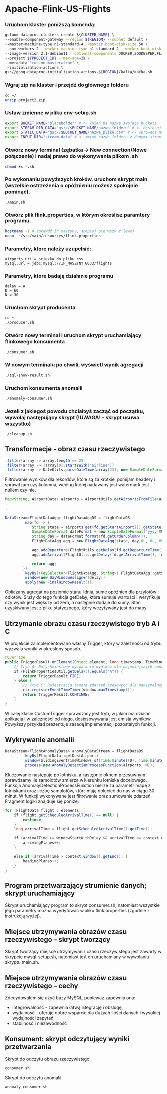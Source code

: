 # Apache-Flink-US-Flights

### Uruchom klaster poniższą komendą:
```sh
gcloud dataproc clusters create ${CLUSTER_NAME} \
--enable-component-gateway --region ${REGION} --subnet default \
--master-machine-type n1-standard-4 --master-boot-disk-size 50 \
--num-workers 2 --worker-machine-type n1-standard-2 --worker-boot-disk-size 50 \
--image-version 2.1-debian11 --optional-components DOCKER,ZOOKEEPER,FLINK \
--project ${PROJECT_ID} --max-age=3h \
--metadata "run-on-master=true" \
--initialization-actions \
gs://goog-dataproc-initialization-actions-${REGION}/kafka/kafka.sh
```
### Wgraj zip na klaster i przejdź do głównego folderu
```sh
cd ~/
unzip project2.zip
```

### Ustaw zmienne w pliku env-setup.sh
```sh
export BUCKET_NAME="placeholder" # <- Zmień na nazwę swojego bucketa
export STREAM_DIR_DATA="gs://$BUCKET_NAME/nazwa_folderu" # <- dostosuj sciezki do folderu, w ktorym przechowujesz dane strumieniowe
export STATIC_DATA="gs://$BUCKET_NAME/nazwa_pliku.csv" # <- wprowadz nazwe pliku, ktory zawiera dane statyczne
export INPUT_DIR="stream-data" # <- zmien nazwe folderu z danymi strumieniowymi
```

### Otwórz nowy terminal (zębatka -> New connection/Nowe połączenie) i nadaj prawo do wykonywania plikom .sh
```sh
chmod +x *.sh
```

### Po wykonaniu powyższych kroków, uruchom skrypt main (wszelkie ostrzeżenia o opóźnieniu możesz spokojnie pominąć).
```sh
./main.sh
```
### Otwórz plik flink.properties, w którym określisz paramtery programu.
```sh
hostname -I # sprawdź IP maszyny, skopiuj pierwszy z lewej
nano  ~/src/main/resources/flink.properties
```

### Parametry, ktore należy uzupełnić:
```
airports.uri = sciezka do pliku csv
mysql.url = jdbc:mysql://IP_MASZYNY:6033/flights
```

### Parametry, ktore badają działanie programu
```
delay = A
D = 60
N = 30
```

### Uruchom skrypt producenta
```sh
cd ~
./producer.sh
```

### Otwórz nowy terminal i uruchom skrypt uruchamiający flinkowego konsumenta
```sh
./consumer.sh
```
### W nowym terminalu po chwili, wyświetl wynik agregacji

```sh
./sql-show-result.sh
```

### Uruchom konsumenta anomalii
```sh
./anomaly-consumer.sh
```

### Jezeli z jakiegoś powodu chciałbyś zacząć od początku, wywołaj następujący skrypt (!UWAGA! - skrypt usuwa wszystko)
```sh
./cleanup.sh
```

## Transformacje - obraz czasu rzeczywistego
```java
.filter(array -> array.length == 25)
.filter(array -> !array[0].startsWith("airline"))
.filter(array -> DateUtils.parseDateTime(array[23], new SimpleDateFormat("yyyy-MM-dd HH:mm:ss"), array[24], "orderColumn") != null)
```
Filtrowanie wyników dla rekordów, które są za krótkie, pomijam headery i sprawdzam czy kolumna, według której nadawany jest watermark jest nullem czy nie.

```java
Map<String, AirportData> airports = AirportUtils.getAirportsFromFile(airportPath);
.
.
.
DataStream<FlightDataAgg> flightDataAggDS = flightDataDS
        .map(fd -> {
            String state = airports.get(fd.getStartAirport()).getState();
            SimpleDateFormat dateFormat = new SimpleDateFormat("yyyy-MM-dd");
            String day = dateFormat.format(fd.getOrderColumn());
            FlightDataAgg agg = new FlightDataAgg(state, day,0L, 0L, 0L, 0L);

            agg.addDeparture(FlightUtils.getDelay(fd.getDepartureTime(), fd.getScheduledDepartureTime()));
            agg.addArrival(FlightUtils.getDelay(fd.getArrivalTime(), fd.getScheduledArrivalTime()));

            return agg;
        })
        .keyBy((KeySelector<FlightDataAgg, String>) FlightDataAgg::getState)
        .window(new DayWindowAssigner(delay))
        .apply(new FinalWindowResult());
```
Obliczany agregat na poziomie stanu i dnia, sume opóźnień dla przylotów i odlotów. Służy do tego funkcja getDelay, która sumuje wartości i weryfikuje czy wynik jest większy od zera, a następnie dodaje do sumy. Stan uzyskiwany jest z pliku statycznego, który wczytywany jest do mapy.

## Utrzymanie obrazu czasu rzeczywistego tryb A i C
W projekcie zaimplementowano własny Trigger, który w zależności od trybu wyzwala wyniki w określony sposób.
```java
@Override
public TriggerResult onElement(Object element, long timestamp, TimeWindow window, TriggerContext ctx) {
    // Tryb A: Natychmiastowe wyzwalanie wyników dla najmniejszych opóźnień z aktualizacjami w czasie rzeczywistym
    if (FlinkPropertiesUtil.getDelay().equals("A")) {
        return TriggerResult.FIRE;
    } else {
        // Tryb C: Rejestracja timera zdarzeń czasowych dla maksymalnego czasu w oknie, żeby zapewnić kompletność okna
        ctx.registerEventTimeTimer(window.maxTimestamp());
        return TriggerResult.CONTINUE;
    }
}
```
W całej klasie CustomTrigger sprawdzany jest tryb, w jakim ma działać aplikacja i w zależności od niego, dostosowywana jest emisja wyników. Powyższy przykład prezentuje zasadę implementacji pozostałych funkcji.

## Wykrywanie anomalii

```java
DataStream<FlightAnomalyData> anomalyDataStream = flightDataDS
        .keyBy(FlightData::getDestAirport)
        .window(SlidingEventTimeWindows.of(Time.minutes(D), Time.minutes(10)))
        .process(new AnomalyDetectionProcessFunction(airports, N));
```

Kluczowanie następuje po lotnisku, a następnie oknem przesuwnym sprawdzamy ile samolotów zmierza w kierunku lotniska docelowego. Funkcja AnomalyDetectionProcessFunction bierze za parametr mapę z lotniskami oraz liczbę samolotów, które mają dolecieć do nas w ciągu 30 minut. W funkcji wykonywane jest filtrowanie oraz sumowanie zdarzeń. Fragment logiki znajduje się poniżej

```java
for (FlightData flight : elements) {
    if (flight.getScheduledArrivalTime() == null) {
        continue;
    }
    long arrivalTime = flight.getScheduledArrivalTime().getTime();

    if (arrivalTime >= windowStartWithDelay && arrivalTime <= context.window().getEnd()) {
        arrivingPlanes++;
    }

    else if (arrivalTime > context.window().getEnd()) {
        headingPlanes++;
    }
}
```

## Program przetwarzający strumienie danych; skrypt uruchamiający
Skrypt uruchamiający program to skrypt consumer.sh, natomiast wszystkie jego parametry można wyedytować w pliku flink.properties (zgodnie z instrukcją wyżej).

## Miejsce utrzymywania obrazów czasu rzeczywistego – skrypt tworzący
Skrypt tworzący miejsce utrzymywania czasu rzeczywistego jest zawarty w skrypcie mysql-setup.sh, natomiast jest on uruchamiany w wywołaniu skryptu main.sh.

## Miejsce utrzymywania obrazów czasu rzeczywistego – cechy
Zdecydowałem się użyć bazy MySQL, ponieważ zapewnia ona:
- integrowalność - zapewnia łatwą integrację i obsługę,
- wydajność - oferuje dobre wsparcie dla dużych ilości danych i wysokiej wydajności zapytań,
- stabilność i niezawodność

## Konsument: skrypt odczytujący wyniki przetwarzania
Skrypt do odczytu obrazu rzeczywistego:
```sh
consumer.sh
```
Skrypt do odczytu anomalii:
```sh
anomaly-consumer.sh
```

